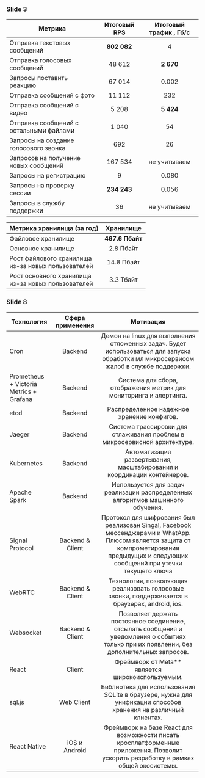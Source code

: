 ### Slide 3

| Метрика                                  | Итоговый RPS | Итоговый трафик , Гб/с |
|------------------------------------------|:------------:|:----------------------:|
| Отправка текстовых сообщений             | **802 082**  |           4            | 
| Отправка голосовых сообщений             |    48 612    |       **2 670**        | 
| Запросы поставить реакцию                |    67 014    |         0.002          | 
| Отправка  сообщений с фото               |    11 112    |          232           | 
| Отправка  сообщений с видео              |    5 208     |       **5 424**        | 
| Отправка  сообщений с остальными файлами |    1 040     |           54           | 
| Запросы на создание голосового звонка    |     692      |           26           | 
| Запросов на получение новых сообщений    |   167 534    |      не учитываем      | 
| Запросы на регистрацию                   |      9       |         0.080          |
| Запросы на проверку сессии               | **234 243**  |         0.056          |
| Запросы в службу поддержки               |      36      |      не учитываем      |


| Метрика хранилища (за год)                              |    Хранилище    |
|---------------------------------------------------------|:---------------:|
| Файловое хранилище                                      | **467.6 Пбайт** |
| Основное хранилище                                      |    2.8 Пбайт    |
| Рост файлового хранилища<br/> из-за новых пользователей |   14.8 Пбайт    |
| Рост основного хранилища<br/> из-за новых пользователей |    3.3 Тбайт    |


### Slide 8 

| Технология                              |   Сфера применения   |                                                                                                Мотивация                                                                                                 |  
|-----------------------------------------|:--------------------:|:--------------------------------------------------------------------------------------------------------------------------------------------------------------------------------------------------------:|
| Cron                                    |       Backend        |                                  Демон на linux для выполнения отложенных задач. Будет использоваться для запуска обработки мл микросервисом жалоб в службе поддержки.                                   |
| Prometheus + Victoria Metrics + Grafana |       Backend        |                                                                    Система для сбора, отображения метрик для мониторинга и алертинга.                                                                    |
| etcd                                    |       Backend        |                                                                                Распределенное надежное хранение конфигов.                                                                                |
| Jaeger                                  |       Backend        |                                                                Система трассировки для отлаживания проблем в микросервисной архитектуре.                                                                 |
| Kubernetes                              |       Backend        |                                                                 Автоматизация развертывания, масштабирования и координации контейнеров.                                                                  |
| Apache Spark                            |       Backend        |                                                             Используется для задач реализации распределенных алгоритмов машинного обучения.                                                              |
| Signal Protocol                         |   Backend & Client   |         Протокол для шифрования был реализован Singal, Facebook мессенджерами и WhatApp. Плюсом является защита от компрометирования предыдущих и следующих сообщений при утечки текущего ключа          |
| WebRTC                                  |   Backend & Client   |                                                     Технология, позволяющая реализовать голосовые звонки, поддерживается в браузерах, android, ios.                                                      |
| Websocket                               |   Backend & Client   |                                Позволяет держать постоянное соединение, отсылать сообщения и уведомления о событиях только при их появлении, без дополнительных запросов.                                |
| React                                   |        Client        |                                                                             Фреймворк от Meta** является широкоиспользуемым.                                                                             |
| sql.js                                  |      Web Client      |                                              Библиотека для использования SQLite в браузере, нужна для унификации способов хранения на различный клиентах.                                               |
| React Native                            |    iOS и Android     |                                   Фреймворк на базе React для возможности писать кросплатформенные приложения. Позволит ускорить разработку в рамках общей экосистемы.                                   |
